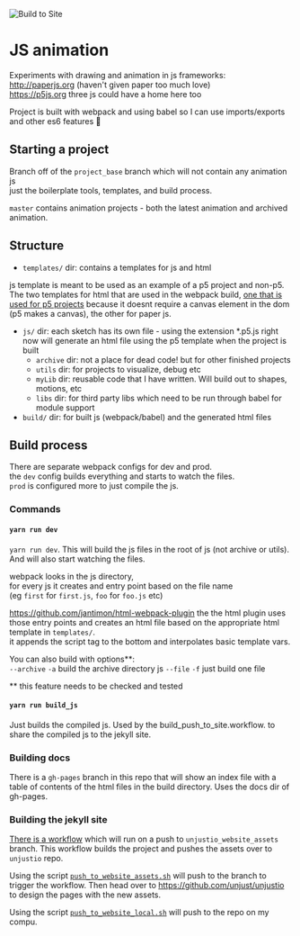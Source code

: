 ![Build to Site](https://github.com/unjust/jsAnimation/workflows/Build%20to%20Site/badge.svg)
  
# JS animation

Experiments with drawing and animation in js frameworks:  
http://paperjs.org (haven't given paper too much love)  
https://p5js.org
three js could have a home here too

Project is built with webpack and using babel so I can use imports/exports and other es6 features 🎉

## Starting a project

Branch off of the `project_base` branch which will not contain any animation js  
just the boilerplate tools, templates, and build process.

`master` contains animation projects - both the latest animation and archived animation.

## Structure

- `templates/` dir: 
contains a templates for js and html

js template is meant to be used as an example of a p5 project and non-p5. 
The two templates for html that are used in the webpack build, [one that is used for p5 projects](https://github.com/unjust/jsAnimation/blob/master/templates/template_p5.html) because it doesnt require a canvas element in the dom (p5 makes a canvas), the other for paper js.

- `js/` dir: each sketch has its own file - using the extension \*.p5.js right now will generate an html file using the p5 template when the project is built
  - `archive` dir: not a place for dead code! but for other finished projects
  - `utils` dir: for projects to visualize, debug etc
  - `myLib` dir: reusable code that I have written. Will build out to shapes, motions, etc
  - `libs` dir: for third party libs which need to be run through babel for module support
- `build/` dir: for built js (webpack/babel) and the generated html files

## Build process

There are separate webpack configs for dev and prod.  
the `dev` config builds everything and starts to watch the files.  
`prod` is configured more to just compile the js.  

### Commands

#### `yarn run dev`

`yarn run dev`. 
This will build the js files in the root of js (not archive or utils).
And will also start watching the files.

webpack looks in the js directory,  
for every js it creates and entry point based on the file name  
(eg `first` for `first.js`, `foo` for `foo.js` etc) 

https://github.com/jantimon/html-webpack-plugin 
the the html plugin uses those entry points and creates an html file based on the appropriate html template in `templates/`.     
it appends the script tag to the bottom and interpolates basic template vars.

You can also build with options**:  
  `--archive` `-a` build the archive directory js 
  `--file` `-f` just build one file 

** this feature needs to be checked and tested

#### `yarn run build_js`

Just builds the compiled js. 
Used by the build_push_to_site.workflow. 
to share the compiled js to the jekyll site.  

### Building docs 

There is a `gh-pages` branch in this repo that will show an index file with a table of contents of the html files in the build directory.
Uses the docs dir of gh-pages.

### Building the jekyll site

[There is a workflow](https://github.com/unjust/jsAnimation/blob/master/.github/workflows/build_push_to_site.yml) which will run on a push to  `unjustio_website_assets` branch. This workflow builds the project and pushes the assets over to `unjustio` repo.

Using the script [`push_to_website_assets.sh`](https://github.com/unjust/jsAnimation/blob/master/push_to_website_assets.sh) will push to the 
branch to trigger the workflow.
Then head over to https://github.com/unjust/unjustio to design the pages with the new assets.

Using the script [`push_to_website_local.sh`](https://github.com/unjust/jsAnimation/blob/master/push_to_website_local.sh) will push to the 
repo on my compu.






